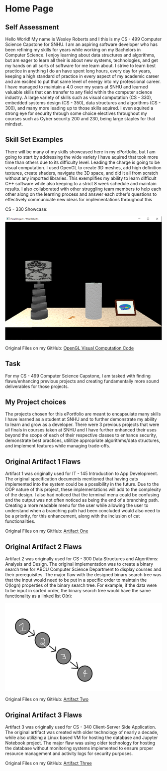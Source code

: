 # Home Page

## Self Assessment

Hello World! My name is Wesley Roberts and I this is my CS - 499 Computer Science Capstone for SNHU. I am an aspiring software developer who has been refining my skills for years while working on my Bachelors in Computer Science. I enjoy learning about data structures and algorithms, but am eager to learn all their is about new systems, technologies, and get my hands on all sorts of software for me learn about. I strive to learn best practice in anything I do an have spent long hours, every day for years, keeping a high standard of practice in every aspect of my academic career and am excited to put that same level of energy into my professional career. I have managed to maintain a 4.0 over my years at SNHU and learned valuable skills that can transfer to any field within the computer science industry. A large variety of skills such as visual computation (CS - 330), embedded systems design (CS - 350), data structures and algorithms (CS - 300), and many more leading up to those skills aquired. I even aquired a strong eye for security through some choice electives throughout my courses such as Cyber security 200 and 230, being large staples for that mindset. 

## Skill Set Examples

There will be many of my skills showcased here in my ePortfolio, but I am going to start by addressing the wide variety I have aquired that took more time than others due to its difficulty level. Leading the charge is going to be visual computation. I used OpenGL to create 3D meshes, add high definition textures, create shaders, navigate the 3D space, and did it all from scratch without any imported libraries. This exemplifies my ability to learn difficult C++ software while also keeping to a strict 8 week schedule and maintain results. I also collaborated with other struggling team members to help each other along on the learning process and answer each other's questions to effectively communicate new ideas for implementations throughout this 

CS - 330 Showcase:

![CS - 330 Final](Pictures/CS330Final.png)

Original Files on my GitHub: [OpenGL Visual Computation Code](https://github.com/CeruleanOwl/CeruleanOwl.github.io/tree/main/ShowCaseItems/CS-330/OpenGLSample)

## Task

For my CS - 499 Computer Science Capstone, I am tasked with finding flaws/enhancing previous projects and creating fundamentally more sound deliverables for those projects. 

## My Project choices

The projects chosen for this ePortfolio are meant to encapsulate many skills I have learned as a student at SNHU and to further demonstrate
my ability to learn and grow as a developer. There were 3 previous projects that were all finals in courses taken at SNHU and I have further
enhanced their uses beyond the scope of each of their respective classes to enhance security, demonstrate best practices, utilitize appropriate
algorithms/data structures, and implement features while managing trade-offs.


## Original Artifact 1 Flaws

Artifact 1 was originally used for IT - 145 Introduction to App Development. The original specification documents mentioned that having cats implemented into the system could be a possibility in the future. Due to the OOP nature of this project, these implementations will add to the complexity of the design. I also had noticed that the terminal menu could be confusing and the output was not often noticed as being the end of a branching path. Creating a more readable menu for the user while allowing the user to understand when a branching path had been concluded would also need to be a priority, for this enhancement, along with the inclusion of cat functionalities. 

Original Files on my GitHub: [Artifact One](https://github.com/CeruleanOwl/CeruleanOwl.github.io/tree/main/Originals/Artifact1)

## Original Artifact 2 Flaws

Artifact 2 was originally used for CS - 300 Data Structures and Algorithms: Analysis and Design. The original implementation was to create a binary search tree for ABCU Computer Science Department to display courses and their prerequisites. The major flaw with the designed binary search tree was that the input would need to be put in a specific order to maintain the O(logn) properties of the binary search tree. For example, if the data were to be input in sorted order, the binary search tree would have the same functionality as a linked list O(n):

![Artifact 2 Flaw](Pictures/LinkedListTree.png)

Original Files on my GitHub: [Artifact Two](https://github.com/CeruleanOwl/CeruleanOwl.github.io/tree/main/Originals/Artifact2)


## Original Artifact 3 Flaws

Artifact 3 was originally used for CS - 340 Client-Server Side Application. The original artifact was created with older technology of nearly a decade, while also utilizing a Linux based VM for hosting the database and Jupyter Notebook project. The major flaw was using older technology for hosting the database without monitoring systems implemented to ensure proper resource management and activity logs for security purposes. 

Original Files on my GitHub: [Artifact Three](https://github.com/CeruleanOwl/CeruleanOwl.github.io/tree/main/Originals/Artifact3)